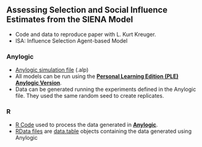 ## Assessing Selection and Social Influence Estimates from the SIENA Model

- Code and data to reproduce paper with L. Kurt  Kreuger.
- ISA: Influence Selection Agent-based Model

### Anylogic

 - [Anylogic simulation file](https://github.com/sdaza/siena-paper/tree/master/Anylogic) (.alp)
 - All models can be run using the [**Personal Learning Edition (PLE) Anylogic Version**](https://www.anylogic.com/downloads/).
 - Data can be generated running the experiments defined in the Anylogic file. They used the same random seed to create replicates.

### R

 - [R Code](https://github.com/sdaza/siena-paper/tree/master/R) used to process the data generated in [**Anylogic**](https://www.anylogic.com/downloads/).
 - [RData files](https://github.com/sdaza/siena-paper/tree/master/data) are [data.table](https://github.com/Rdatatable/data.table/wiki) objects containing the data generated using Anylogic
